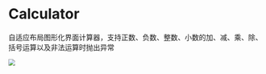 # Calculator

自适应布局图形化界面计算器，支持正数、负数、整数、小数的加、减、乘、除、括号运算以及非法运算时抛出异常

<img src="https://picture.runtofree.link/picture/2023/11/464f7609e3df36f6b65d18c4ceaba757.png" style="zoom:80%;" />

